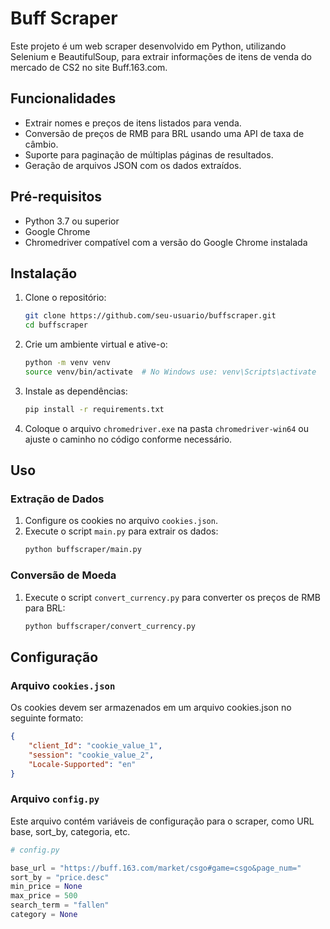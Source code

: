 # Buff Scraper

Este projeto é um web scraper desenvolvido em Python, utilizando Selenium e BeautifulSoup, para extrair informações de itens de venda do mercado de CS2 no site Buff.163.com.

## Funcionalidades

- Extrair nomes e preços de itens listados para venda.
- Conversão de preços de RMB para BRL usando uma API de taxa de câmbio.
- Suporte para paginação de múltiplas páginas de resultados.
- Geração de arquivos JSON com os dados extraídos.

## Pré-requisitos

- Python 3.7 ou superior
- Google Chrome
- Chromedriver compatível com a versão do Google Chrome instalada

## Instalação

1. Clone o repositório:
    ```sh
    git clone https://github.com/seu-usuario/buffscraper.git
    cd buffscraper
    ```

2. Crie um ambiente virtual e ative-o:
    ```sh
    python -m venv venv
    source venv/bin/activate  # No Windows use: venv\Scripts\activate
    ```

3. Instale as dependências:
    ```sh
    pip install -r requirements.txt
    ```

4. Coloque o arquivo `chromedriver.exe` na pasta `chromedriver-win64` ou ajuste o caminho no código conforme necessário.

## Uso

### Extração de Dados

1. Configure os cookies no arquivo `cookies.json`.
2. Execute o script `main.py` para extrair os dados:
    ```sh
    python buffscraper/main.py
    ```

### Conversão de Moeda

1. Execute o script `convert_currency.py` para converter os preços de RMB para BRL:
    ```sh
    python buffscraper/convert_currency.py
    ```

## Configuração

### Arquivo `cookies.json`

Os cookies devem ser armazenados em um arquivo cookies.json no seguinte formato:

```json
{
    "client_Id": "cookie_value_1",
    "session": "cookie_value_2",
    "Locale-Supported": "en"
}
```

### Arquivo `config.py`

Este arquivo contém variáveis de configuração para o scraper, como URL base, sort_by, categoria, etc.

```python
# config.py

base_url = "https://buff.163.com/market/csgo#game=csgo&page_num="
sort_by = "price.desc"
min_price = None
max_price = 500
search_term = "fallen"
category = None
